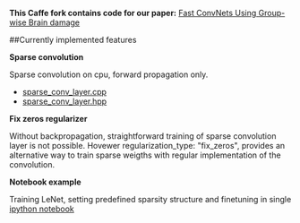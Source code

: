 **This Caffe fork contains code for our paper:**
[Fast ConvNets Using Group-wise Brain damage](http://www.cv-foundation.org/openaccess/content_cvpr_2016/papers/Lebedev_Fast_ConvNets_Using_CVPR_2016_paper.pdf)

##Currently implemented features

**Sparse convolution**

Sparse convolution on cpu, forward propagation only.
- [sparse_conv_layer.cpp](https://github.com/vadim-v-lebedev/caffe/blob/master/src/caffe/layers/sparse_conv_layer.cpp)
- [sparse_conv_layer.hpp](https://github.com/vadim-v-lebedev/caffe/blob/master/include/caffe/layers/sparse_conv_layer.hpp)

**Fix zeros regularizer**

Without backpropagation, straightforward training of sparse convolution layer is not possible. Hovewer regularization_type: "fix_zeros", provides an alternative way to train sparse weigths with regular implementation of the convolution.

**Notebook example**

Training LeNet, setting predefined sparsity structure and finetuning in single [ipython notebook](https://github.com/vadim-v-lebedev/caffe/blob/master/examples/sparse/sparse_convolution_demonstration.ipynb)
